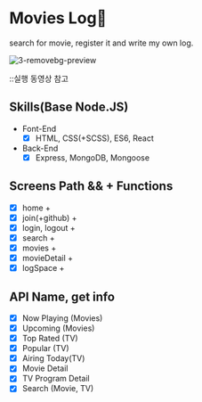 # Movies Log🚀

search for movie, register it and write my own log.

![3-removebg-preview](https://user-images.githubusercontent.com/78192018/134357751-e17eb01b-5f3a-4fa2-9cb6-3acfc8706d09.png)

::실행 동영상 참고
## Skills(Base Node.JS)

- Font-End
  - [x] HTML, CSS(+SCSS), ES6, React
- Back-End
  - [x] Express, MongoDB, Mongoose

## Screens Path && + Functions

- [x] home +
- [x] join(+github) +
- [x] login, logout +
- [x] search +
- [x] movies +
- [x] movieDetail +
- [x] logSpace +

## API Name, get info

- [x] Now Playing (Movies)
- [x] Upcoming (Movies)
- [x] Top Rated (TV)
- [x] Popular (TV)
- [x] Airing Today(TV)
- [x] Movie Detail
- [x] TV Program Detail
- [x] Search (Movie, TV)
